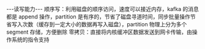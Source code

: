 ---读写能力---
顺序写：利用磁盘的顺序访问，速度可以接近内存，kafka 的消息都是 append 操作，partition 是有序的，节省了磁盘寻道时间，同步批量操作节省写入次数（缓存到一定大小的数据再写入磁盘），partition 物理上分为多个 segment 存储，方便删除
零拷贝：直接将内核缓冲区数据发送到网卡传输，由操作系统的指令支持